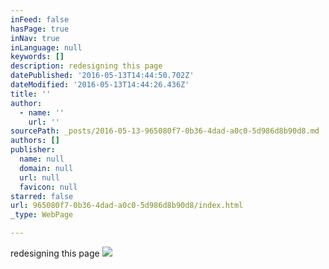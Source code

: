 ```yaml
---
inFeed: false
hasPage: true
inNav: true
inLanguage: null
keywords: []
description: redesigning this page
datePublished: '2016-05-13T14:44:50.702Z'
dateModified: '2016-05-13T14:44:26.436Z'
title: ''
author:
  - name: ''
    url: ''
sourcePath: _posts/2016-05-13-965080f7-0b36-4dad-a0c0-5d986d8b90d8.md
authors: []
publisher:
  name: null
  domain: null
  url: null
  favicon: null
starred: false
url: 965080f7-0b36-4dad-a0c0-5d986d8b90d8/index.html
_type: WebPage

---
```

redesigning this page
![](https://the-grid-user-content.s3-us-west-2.amazonaws.com/fe8c41b2-6774-4bb2-b401-543ef60bd830.jpg)